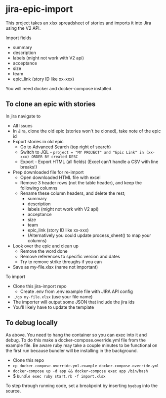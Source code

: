 # jira-epic-import

This project takes an xlsx spreadsheet of stories and imports it into Jira using the V2 API.

Import fields
* summary
* description
* labels (might not work with V2 api)
* acceptance
* size
* team
* epic_link (story ID like xx-xxx)

You will need docker and docker-compose installed.

## To clone an epic with stories ##

In jira navigate to
* All Issues 
* In Jira, clone the old epic (stories won't be cloned), take note of the epic id
* Export stories in old epic
  * Go to Advanced Search (top right of search)
  * Switch to JQL - `project = "MY PROJECT" and "Epic Link" in (xx-xxx) ORDER BY created DESC`
  * Export - Export HTML (all fields) (Excel can't handle a CSV with line breaks!)
* Prep downloaded file for re-import
  * Open downloaded HTML file with excel
  * Remove 3 header rows (not the table header), and keep the following columns
  * Rename these column headers, and delete the rest; 
    * summary
    * description
    * labels (might not work with V2 api)
    * acceptance
    * size
    * team
    * epic_link (story ID like xx-xxx)
    * (Alternatively you could update process_sheet() to map your columns)
* Look over the epic and clean up
  * Remove the word done
  * Remove references to specific version and dates
  * Try to remove strike throughs if you can
* Save as my-file.xlsx (name not important)

To import
* Clone this jira-import repo
  * Create .env from .env.example file with JIRA API config
* `./go my-file.xlsx` (use your file name)
* The importer will output some JSON that include the jira ids 
* You'll likely have to update the template

## To debug locally

As above.  You need to hang the container so you can exec into it and debug.  To do this make a docker-compose.override.yml file from the example file.  Be aware ruby may take a couple minutes to be functional on the first run because bundler will be installing in the background.

* Clone this repo
* `cp docker-compose-override.yml.example docker-compose-override.yml`
* `docker-compose up -d app && docker-compose exec app /bin/bash`
* $ `bundle exec ruby start.rb -f import.xlsx`

To step through running code, set a breakpoint by inserting `byebug` into the source.


